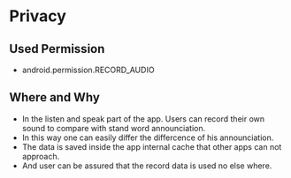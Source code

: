 # Privacy
## Used Permission 
* android.permission.RECORD_AUDIO
## Where and Why
* In the listen and speak part of the app. Users can record their own sound to compare with stand word announciation.
* In this way one can easily differ the differcence of his announciation.
* The data is saved inside the app internal cache that other apps can not approach.
* And user can be assured that the record data is used no else where. 
